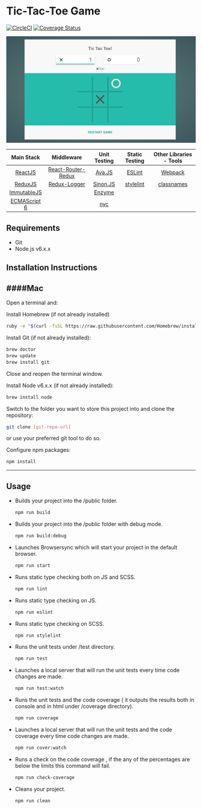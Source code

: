 # Tic-Tac-Toe Game

[![CircleCI](https://circleci.com/gh/aggelog/TicTacToe-HTML5-game/tree/master.svg?style=shield)](https://circleci.com/gh/aggelog/TicTacToe-HTML5-game/tree/master) [![Coverage Status](https://coveralls.io/repos/github/aggelog/TicTacToe-HTML5-game/badge.svg?branch=master)](https://coveralls.io/github/aggelog/TicTacToe-HTML5-game?branch=master)

![](TTT.png)

|  Main Stack  |     Middleware     | Unit Testing | Static Testing | Other Libraries - Tools |
|:------------:|:------------------:|:------------:|:--------------:|:-----------------------:|
|    [ReactJS](https://facebook.github.io/react/)   | [React-Router-Redux](https://github.com/reactjs/react-router-redux) |    [Ava.JS](https://github.com/avajs/ava)    |     [ESLint](http://eslint.org/)     |         [Webpack](https://github.com/webpack/webpack)         |
|    [ReduxJS](http://redux.js.org/)   |    [Redux-Logger](https://github.com/evgenyrodionov/redux-logger)    |   [Sinon.JS](http://sinonjs.org/)   |    [stylelint](http://stylelint.io/)   |       [classnames](https://github.com/JedWatson/classnames)        |
|  [ImmutableJS](https://facebook.github.io/immutable-js/) |        |    [Enzyme](http://airbnb.io/enzyme/)    |                |                    |
|  [ECMAScript 6](http://es6-features.org/) |                    |      [nyc](https://github.com/istanbuljs/nyc)     |                |               |

Requirements
------------
  - Git
  - Node.js v6.x.x

Installation Instructions
-------------------------

####Mac
---

Open a terminal and:

Install Homebrew (if not already installed)

```sh
ruby -e "$(curl -fsSL https://raw.githubusercontent.com/Homebrew/install/master/install)"
```
    
Install Git (if not already installed):

```sh
brew doctor
brew update
brew install git
```    
Close and reopen the terminal window.

Install Node v6.x.x (if not already installed):

```sh
brew install node
```

Switch to the folder you want to store this project into and clone the repository:

```sh
git clone [git-repo-url]
```

or use your preferred git tool to do so.

Configure npm packages:

```sh
npm install
```

---

Usage
-----

* Builds your project into the /public folder.
    ```sh
    npm run build
    ```

* Builds your project into the /public folder with debug mode.
    ```sh
    npm run build:debug
    ```

* Launches Browsersync which will start your project in the default browser.
    ```sh
    npm run start
    ```

* Runs static type checking both on JS and SCSS.
    ```sh
    npm run lint
    ```

* Runs static type checking on JS.
    ```sh
    npm run eslint
    ```

* Runs static type checking on SCSS.
    ```sh
    npm run stylelint
    ```

* Runs the unit tests under /test directory.
    ```sh
    npm run test
    ```

* Launches a local server that will run the unit tests every time code changes are made.
    ```sh
    npm run test:watch
    ```

* Runs the unit tests and the code coverage ( it outputs the results both in console and in html under /coverage directory).
    ```sh
    npm run coverage
    ```

* Launches a local server that will run the unit tests and the code coverage every time code changes are made.
    ```sh
    npm run cover:watch
    ```

* Runs a check on the code coverage , if the any of the percentages are below the limits this command will fail.
    ```sh
    npm run check-coverage
    ```

* Cleans your project.
    ```sh
    npm run clean
    ```
